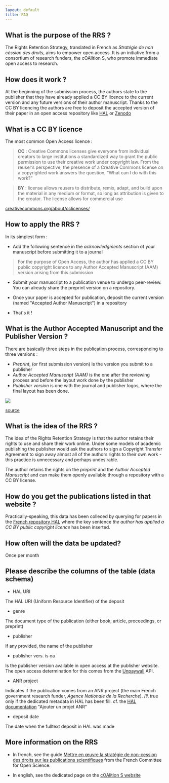 ```yaml
---
layout: default
title: FAQ
---
```


## What is the purpose of the RRS ? 

The Rights Retention Strategy, translated in French as _Stratégie de non céssion des droits_, aims to empower open access. It is an initiative from a consortium of research funders, the cOAlition S, who promote immediate open access to research. 

## How does it work ? 

At the beginning of the submission process, the authors state to the publisher that they have already applied a CC BY licence to the current version and any future versions of their author manuscript. Thanks to the CC BY licencing the authors are free to deposit the accepted version of their paper in an open access repository like [HAL](https://hal.archives-ouvertes.fr) or [Zenodo](https://zenodo.org)

## What is a CC BY licence
The most common Open Access licence : 

> **CC** : Creative Commons licenses give everyone from individual creators to large institutions a standardized way to grant the public permission to use their creative work under copyright law. From the reuser’s perspective, the presence of a Creative Commons license on a copyrighted work answers the question, “What can I do with this work?” 

> **BY** : license allows reusers to distribute, remix, adapt, and build upon the material in any medium or format, so long as attribution is given to the creator. The license allows for commercial use

[creativecommons.org/about/cclicenses/](https://creativecommons.org/about/cclicenses/)


## How to apply the RRS ? 

In its simplest form :

* Add the following sentence in the _acknowledgments_ section of your manuscript before submitting it to a journal

> For the purpose of Open Access, the author has applied a CC BY public copyright licence to any Author Accepted Manuscript (AAM) version arising from this submission

* Submit your manuscript to a publication venue to undergo peer-review. You can already share the preprint version on a repository.

* Once your paper is accepted for publication, deposit the current version (named "Accepted Author Manuscript") in a repository

* That's it !

## What is the Author Accepted Manuscript and the Publisher Version ? 

There are basically three steps in the publication process, corresponding to three versions : 
* _Preprint_, (or first submission version) is the version you submit to a publisher 
* _Author Accepted Manuscript (AAM)_ is the one after the reviewing process and before the layout work done by the publisher 
* _Publisher version_ is one with the journal and publisher logos, where the final layout has been done. 

![](https://camacuk.zendesk.com/hc/article_attachments/115010362588/infographic-what-version.886eae51.png)

[source](https://camacuk.zendesk.com/hc/en-us/articles/115005898287-What-is-the-author-accepted-manuscript-AAM-)

## What is the idea of the RRS ? 

The idea of the Rights Retention Strategy is that the author retains their rights to use and share their work online. Under some models of academic publishing the publisher would ask the authors to sign a Copyright Transfer Agreement to sign away almost all of the authors rights to their own work - this practice is unnecessary and perhaps undesirable.

The author retains the rights on the _preprint_ and the _Author Accepted Manuscript_ and can make them openly available through a repository with a CC BY license.


## How do you get the publications listed in that website ?

Practically-speaking, this data has been colleced by querying for papers in the [French repository HAL](https://hal.archives-ouvertes.fr) where the key sentence _the author has applied a CC BY public copyright licence_ has been inserted.

## How often will the data be updated?

Once per month

## Please describe the columns of the table (data schema)

* HAL URI

The HAL URI (Uniform Resource Identifier) of the deposit

* genre

The document type of the publication (either book, article, proceedings, or preprint)

* publisher

If any provided, the name of the publisher

* publisher vers. is oa

Is the publisher version available in open access at the publisher website. The open access determination for this comes from the [Unpaywall](https://unpaywall.org) API. 

* ANR project 

Indicates if the publication comes from an ANR project (the main French government research funder, _Agence Nationale de la Recherche_). /!\ true only if the dedicated metadata in HAL has been fill. cf. the [HAL documentation](https://doc.archives-ouvertes.fr/deposer/completer-le-depot/) "Ajouter un projet ANR"

* deposit date

The date when the fulltext deposit in HAL was made


## More information on the RRS

* In french, see the guide [Mettre en œuvre la stratégie de non-cession des droits sur les publications scientifiques](https://www.ouvrirlascience.fr/mettre-en-oeuvre-la-strategie-de-non-cession-des-droits-sur-les-publications-scientifiques/) from the French Committee for Open Science. 

* In english, see the dedicated page on the [cOAlition S website](https://www.coalition-s.org/rights-retention-strategy/)